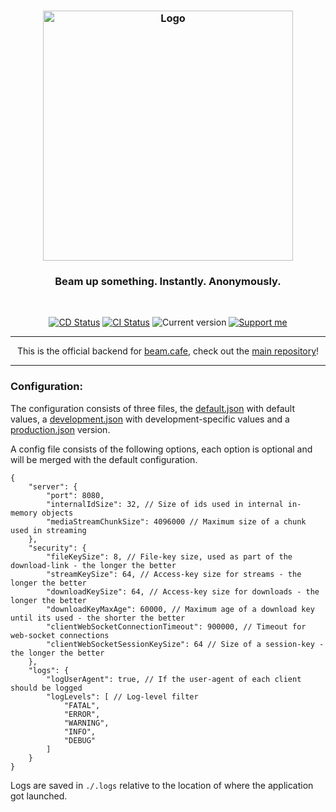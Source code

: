 <h3 align="center">
    <img src="https://user-images.githubusercontent.com/30767528/80746783-b892d180-8b22-11ea-987a-34624c23ee65.png" alt="Logo" height="400">
</h3>

<h3 align="center">
    Beam up something. Instantly. Anonymously.
</h3>

<br/>

<p align="center">
  <a href="https://github.com/dot-cafe/beam.cafe.backend/actions?query=workflow%3ADeploy"><img
     alt="CD Status"
     src="https://github.com/dot-cafe/beam.cafe.backend/workflows/Deploy/badge.svg"/></a>
  <a href="https://github.com/dot-cafe/beam.cafe.backend/actions?query=workflow%3ACI"><img
     alt="CI Status"
     src="https://github.com/dot-cafe/beam.cafe.backend/workflows/CI/badge.svg"/></a>
  <img alt="Current version"
       src="https://img.shields.io/github/tag/dot-cafe/beam.cafe.backend.svg?color=0A8CFF&label=version">
  <a href="https://github.com/sponsors/Simonwep"><img
     alt="Support me"
     src="https://img.shields.io/badge/github-support-3498DB.svg"></a>
</p>

---

<p align="center">
This is the official backend for <a href="https://beam.cafe">beam.cafe</a>, check out the <a href="https://github.com/dot-cafe/beam.cafe">main repository</a>!
</p>

---

### Configuration:
The configuration consists of three files, the [default.json](config/default.json) with default values, a [development.json](config/development.json) with development-specific values and a [production.json](config/production.json) version.

A config file consists of the following options, each option is optional and will be merged with the default configuration.

```json5
{
    "server": {
        "port": 8080,
        "internalIdSize": 32, // Size of ids used in internal in-memory objects
        "mediaStreamChunkSize": 4096000 // Maximum size of a chunk used in streaming
    },
    "security": {
        "fileKeySize": 8, // File-key size, used as part of the download-link - the longer the better
        "streamKeySize": 64, // Access-key size for streams - the longer the better
        "downloadKeySize": 64, // Access-key size for downloads - the longer the better
        "downloadKeyMaxAge": 60000, // Maximum age of a download key until its used - the shorter the better
        "clientWebSocketConnectionTimeout": 900000, // Timeout for web-socket connections
        "clientWebSocketSessionKeySize": 64 // Size of a session-key - the longer the better
    },
    "logs": {
        "logUserAgent": true, // If the user-agent of each client should be logged
        "logLevels": [ // Log-level filter
            "FATAL",
            "ERROR",
            "WARNING",
            "INFO",
            "DEBUG"
        ]
    }
}

```

Logs are saved in `./.logs` relative to the location of where the application got launched.
